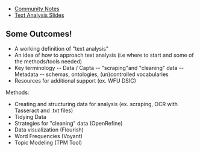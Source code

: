- [Community Notes](https://docs.google.com/document/d/1wA7aqV_U1mh-G-9k1vX9jyksdhXt8CPuANQiAS9-5pQ/edit)
- [Text Analysis Slides](https://docs.google.com/presentation/d/1ILd_ZGai4I3Jj-ZXn6TYdlM_S2y3xOSw_mWSnwIvclU/edit?usp=sharing)


## Some Outcomes!

- A working definition of "text analysis"
- An idea of how to approach text analysis (i.e where to start and some of the methods/tools needed)
- Key terminology
	-- Data / Capta
	-- "scraping"and "cleaning" data
	-- Metadata
	-- schemas, ontologies, (un)controlled vocabularies 
- Resources for additional support (ex. WFU DSIC)

Methods:
- Creating and structuring data for analysis (ex. scraping, OCR  with Tasseract and .txt files) 
- Tidying Data
- Strategies for "cleaning" data (OpenRefine)
- Data visualization (Flourish)
- Word Frequencies (Voyant)
- Topic Modeling (TPM Tool)
